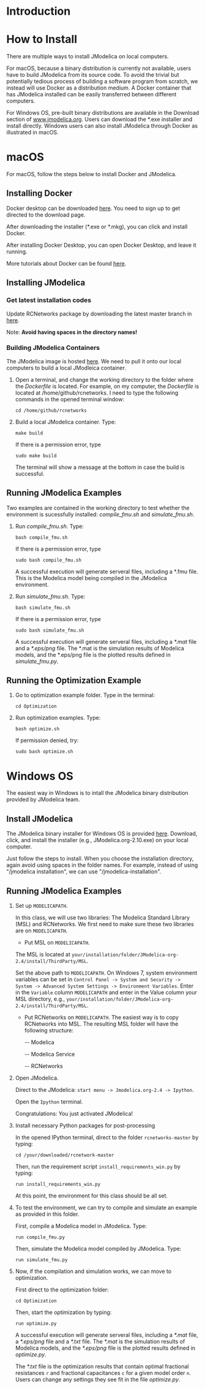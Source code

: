 # Introduction


# How to Install
There are multiple ways to install JModelica on local computers. 

For macOS, because a binary distribution is currently not available, users have to build JModelica from its source code. To avoid the trivial but potentially tedious process of building a software program from scratch, we instead will use Docker as a distribution medium. A Docker container that has JModelica installed can be easily transferred between different computers.  

For Windows OS, pre-built binary distributions are available in the Download section of www.jmodelica.org. Users can download the \*.exe installer and install directly. Windows users can also install JModelica through Docker as illustrated in macOS.

# macOS
For macOS, follow the steps below to install Docker and JModelica.

## Installing Docker

Docker desktop can be downloaded [here](https://www.docker.com/products/docker-desktop). You need to sign up to get directed to the download page.

After downloading the installer (\*.exe or \*.mkg), you can click and install Docker.

After installing Docker Desktop, you can open Docker Desktop, and leave it running.

More tutorials about Docker can be found [here](https://docs.docker.com/get-started/).

## Installing JModelica
### Get latest installation codes
Update RCNetworks package by downloading the latest master branch in [here](https://github.com/YangyangFu/rcnetworks).

Note: **Avoid having spaces in the directory names!**

### Building JModelica Containers 

The JModelica image is hosted [here](https://cloud.docker.com/u/yangyangfu/repository/docker/yangyangfu/fncs). We need to pull it onto our local computers to build a local JModleica container. 

1. Open a terminal, and change the working directory to the folder where the *Dockerfile* is located. For example, on my computer, the *Dockerfile* is located at /home/github/rcnetworks.  I need to type the following commands in the opened terminal window:

	<code>cd /home/github/rcnetworks</code>

2. Build a local JModelica container. Type:

	<code>make build</code>
	
	If there is a permission error, type
	
	<code>sudo make build</code> 
	
	The terminal will show a message at the bottom in case the build is successful.

## Running JModelica Examples

Two examples are contained in the working directory to test whether the environment is sucessfully installed: *compile_fmu.sh* and *simulate_fmu.sh*.
	
1. Run *compile_fmu.sh*. Type:
	
	<code>bash compile_fmu.sh</code>
	
	If there is a permission error, type
	
	<code>sudo bash compile_fmu.sh</code>
	
	A successful execution will generate serveral files, including a *.fmu file. This is the Modelica model being compiled in the JModelica environment.
	
2. Run *simulate_fmu.sh*. Type:
	
	<code>bash simulate_fmu.sh</code>
	
	If there is a permission error, type
	
	<code>sudo bash simulate_fmu.sh</code>
	
	A successful execution will generate serveral files, including a *\*.mat* file and a *\*.eps/png* file. The \*.mat is the simulation results of Modelica models, and the \*.eps/png file is the plotted results defined in *simulate_fmu.py*. 
	

## Running the Optimization Example
1. Go to optimization example folder. Type in the terminal:

	<code>cd Optimization</code>
	
2. Run optimization examples. Type:

	<code>bash optimize.sh</code>
	
	If permission denied, try:
	
	<code>sudo bash optimize.sh</code>


# Windows OS
The easiest way in Windows is to intall the JModelica binary distribution provided by JModelica team.

## Install JModelica
The JModelica binary installer for Windows OS is provided [here](https://jmodelica.org/downloads/JModelica.org-2.10.exe). Download, click, and install the installer (e.g., JModelica.org-2.10.exe) on your local computer.

Just follow the steps to install. When you choose the installation directory, again avoid using spaces in the folder names. For example, instead of using "/jmodelica installation", we can use "/jmodelica-installation".

## Running JModelica Examples

1. Set up `MODELICAPATH`.

	In this class, we will use two libraries: The Modelica Standard Library (MSL) and RCNetworks. We first need to make sure these two libraries are on `MODELICAPATH`.
	
	- Put MSL on `MODELICAPATH`.
	  
	 The MSL is located at `your/installation/folder/JModelica-org-2.4/install/ThirdParty/MSL`.
	 
	 Set the above path to `MODELICAPATH`. On Windows 7, system environment variables can be set in `Control Panel -> System and Security -> System -> Advanced System Settings -> Environment Variables`. Enter in the `Variable` column `MODELICAPATH` and enter in the Value column your MSL directory, e.g., `your/installation/folder/JModelica-org-2.4/install/ThirdParty/MSL`.		  
	- Put RCNetworks on `MODELICAPATH`.
	The easiest way is to copy RCNetworks into MSL. The resulting MSL folder will have the following structure:
	
		-- Modelica
		
		-- Modelica Service
		
		-- RCNetworks
		
	
2. Open JModelica. 
	
	Direct to the JModelica: `start menu -> Jmodelica.org-2.4 -> Ipython`.
	
	Open the `Ipython` terminal. 
	
	Congratulations: You just activated JModelica!
	
3. Install necessary Python packages for post-processing
	
	In the opened IPython terminal, direct to the folder `rcnetworks-master` by typing:
	
	`cd /your/downloaded/rcnetwork-master`
	
	Then, run the requirement script `install_requirements_win.py` by typing:
	
	`run install_requirements_win.py`
	
	At this point, the environment for this class should be all set.

4. To test the environment, we can try to compile and simulate an example as provided in this folder.

	First, compile a Modelica model in JModelica. Type:
	
	`run compile_fmu.py`
	
	Then, simulate the Modelica model compiled by JModelica. Type:
	
	`run simulate_fmu.py`
	
5. Now, if the compilation and simulation works, we can move to optimization.

	First direct to the optimization folder:
	
	`cd Optimization`
	
	Then, start the optimization by typing:
	
	`run optimize.py`
	
	A successful execution will generate serveral files, including a *\*.mat* file, a *\*.eps/png* file and a *\*.txt* file. The *\*.mat* is the simulation results of Modelica models, and the *\*.eps/png* file is the plotted results defined in *optimize.py*. 
	
	The *\*.txt* file is the optimization results that contain optimal fractional resistances `r` and fractional capacitances `c` for a given model order `n`. Users can change any settings they see fit in the file *optimize.py*.
	